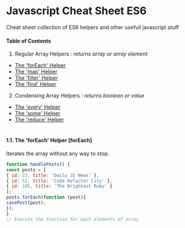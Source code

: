 # Javascript Cheat Sheet ES6

Cheat sheet collection of ES6 helpers and other usefull javascript stuff

#### Table of Contents
1. Regular Array Helpers : *returns array or array element*
* [The 'forEach' Helper](#forEach)
* [The 'map' Helper](#map)
* [The 'filter' Helper](#filter)
* [The 'find' Helper](#find)

2. Condensing Array Helpers : *returns boolean or value*
* [The 'every' Helper](#every)
* [The 'some' Helper](#some)
* [The 'reduce' Helper](#reduce)

#

#### 1.1. The 'forEach' Helper [forEach]
Iterates the array without any way to stop.
```javascript
function handlePosts() {
const posts = [
{ id: 23, title: 'Daily JS News' },
{ id: 52, title: 'Code Refactor City' },
{ id: 105, title: 'The Brightest Ruby' }
];
posts.forEach(function (post){
savePost(post);
});
}
// Execute the function for each elements of array
```
